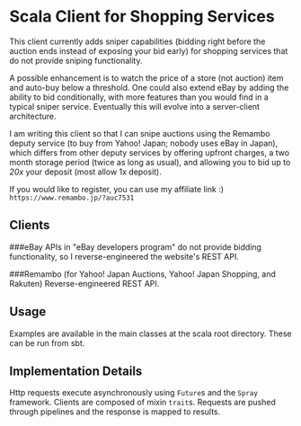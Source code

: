 Scala Client for Shopping Services
==============

This client currently adds sniper capabilities (bidding right before the auction ends instead of exposing your bid early) for shopping services that do not provide sniping functionality.

A possible enhancement is to watch the price of a store (not auction) item and auto-buy below a threshold.
One could also extend eBay by adding the ability to bid conditionally, with more features than you would find in a typical sniper service.
Eventually this will evolve into a server-client architecture.

I am writing this client so that I can snipe auctions using the Remambo deputy service (to buy from Yahoo! Japan; nobody uses eBay in Japan), which differs from other deputy services by offering upfront charges, a two month storage period (twice as long as usual), and allowing you to bid up to *20x* your deposit (most allow 1x deposit).

If you would like to register, you can use my affiliate link :)
`https://www.remambo.jp/?auc7531`

## Clients
###eBay
APIs in "eBay developers program" do not provide bidding functionality, so I reverse-engineered the website's REST API.

###Remambo (for Yahoo! Japan Auctions, Yahoo! Japan Shopping, and Rakuten)
Reverse-engineered REST API.

## Usage
Examples are available in the main classes at the scala root directory.
These can be run from sbt.

## Implementation Details
Http requests execute asynchronously using `Future`s and the `Spray` framework.
Clients are composed of mixin `trait`s.
Requests are pushed through pipelines and the response is mapped to results.
